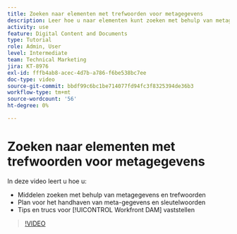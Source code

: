 ```yaml
---
title: Zoeken naar elementen met trefwoorden voor metagegevens
description: Leer hoe u naar elementen kunt zoeken met behulp van metagegevens en trefwoorden, hoe u metagegevens en trefwoorden wilt onderhouden en hoe u [!UICONTROL Workfront DAM] tips en trucs kunt vastleggen.
activity: use
feature: Digital Content and Documents
type: Tutorial
role: Admin, User
level: Intermediate
team: Technical Marketing
jira: KT-8976
exl-id: fffb4ab8-acec-4d7b-a786-f6be538bc7ee
doc-type: video
source-git-commit: bbdf99c6bc1be714077fd94fc3f8325394de36b3
workflow-type: tm+mt
source-wordcount: '56'
ht-degree: 0%

---
```


# Zoeken naar elementen met trefwoorden voor metagegevens

In deze video leert u hoe u:

* Middelen zoeken met behulp van metagegevens en trefwoorden
* Plan voor het handhaven van meta-gegevens en sleutelwoorden
* Tips en trucs voor [!UICONTROL Workfront DAM] vaststellen

>[!VIDEO](https://video.tv.adobe.com/v/335239/?quality=12&learn=on&enablevpops=1)
